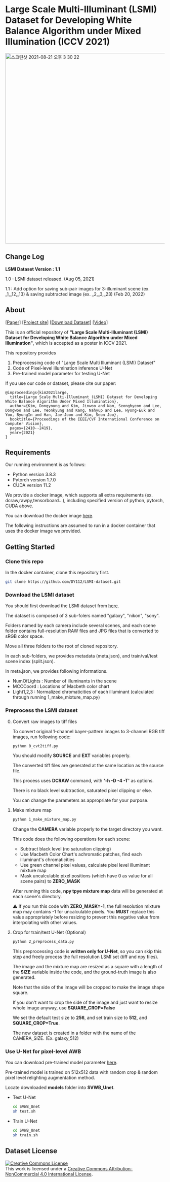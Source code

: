 # Large Scale Multi-Illuminant (LSMI) Dataset for Developing White Balance Algorithm under Mixed Illumination (ICCV 2021)

<img width="600" alt="스크린샷 2021-08-21 오후 3 30 22" src="https://user-images.githubusercontent.com/24367643/130312876-5b2955c2-0176-4e87-ba90-7c466fa3961b.png">

<!-- ABOUT THE PROJECT -->
## Change Log

**LSMI Dataset Version : 1.1**

1.0 : LSMI dataset released. (Aug 05, 2021)

1.1 : Add option for saving sub-pair images for 3-illuminant scene (ex. _1,_12,_13) &amp; saving subtracted image (ex. _2,_3,_23) (Feb 20, 2022)

## About
[[Paper]](https://dykim.me/publication/lsmi/LSMI.pdf)
[[Project site]](https://dykim.me/publication/lsmi/) 
[[Download Dataset]](https://drive.google.com/drive/folders/1m0Jt6vTkRJi_iMDDnhcW79QmE48MGVUP?usp=sharing)
[[Video]](https://youtu.be/i8OAdYryig0)

This is an official repository of **"Large Scale Multi-Illuminant (LSMI) Dataset for Developing White Balance Algorithm under Mixed Illumination"**, which is accepted as a poster in ICCV 2021.

This repository provides  
1. Preprocessing code of "Large Scale Multi Illuminant (LSMI) Dataset"
2. Code of Pixel-level illumination inference U-Net
3. Pre-trained model parameter for testing U-Net

If you use our code or dataset, please cite our paper:
```
@inproceedings{kim2021large,
  title={Large Scale Multi-Illuminant (LSMI) Dataset for Developing White Balance Algorithm Under Mixed Illumination},
  author={Kim, Dongyoung and Kim, Jinwoo and Nam, Seonghyeon and Lee, Dongwoo and Lee, Yeonkyung and Kang, Nahyup and Lee, Hyong-Euk and Yoo, ByungIn and Han, Jae-Joon and Kim, Seon Joo},
  booktitle={Proceedings of the IEEE/CVF International Conference on Computer Vision},
  pages={2410--2419},
  year={2021}
}
```

## Requirements
Our running environment is as follows:

- Python version 3.8.3
- Pytorch version 1.7.0
- CUDA version 11.2

We provide a docker image, which supports all extra requirements (ex. dcraw,rawpy,tensorboard...), including specified version of python, pytorch, CUDA above.

You can download the docker image [here](https://hub.docker.com/r/dongyoung95/torch1.7_lsmi).

The following instructions are assumed to run in a docker container that uses the docker image we provided.

<!-- GETTING STARTED -->
## Getting Started
### Clone this repo
In the docker container, clone this repository first.

```sh
git clone https://github.com/DY112/LSMI-dataset.git
```

### Download the LSMI dataset
You should first download the LSMI dataset from [here](https://drive.google.com/drive/).

The dataset is composed of 3 sub-folers named "galaxy", "nikon", "sony".

Folders named by each camera include several scenes, and each scene folder contains full-resolution RAW files and JPG files that is converted to sRGB color space.

Move all three folders to the root of cloned repository.

In each sub-folders, we provides metadata (meta.json), and train/val/test scene index (split.json).

In meta.json, we provides following informations.

- NumOfLights : Number of illuminants in the scene
- MCCCoord : Locations of Macbeth color chart
- Light1,2,3 : Normalized chromaticities of each illuminant (calculated through running 1_make_mixture_map.py)


### Preprocess the LSMI dataset

0. Convert raw images to tiff files  
   
   To convert original 1-channel bayer-pattern images to 3-channel RGB tiff images, run following code:

   ```sh
   python 0_cvt2tiff.py
   ```
   You should modify **SOURCE** and **EXT** variables properly.

   The converted tiff files are generated at the same location as the source file.

   This process uses **DCRAW** command, with **'-h -D -4 -T'** as options.

   There is no black level subtraction, saturated pixel clipping or else.

   You can change the parameters as appropriate for your purpose.

1. Make mixture map
   ```sh
   python 1_make_mixture_map.py
   ```
   Change the **CAMERA** variable properly to the target directory you want.

   This code does the following operations for each scene:

   - Subtract black level (no saturation clipping)
   - Use Macbeth Color Chart's achromatic patches, find each illuminant's chromaticities
   - Use green channel pixel values, calculate pixel level illuminant mixture map
   - Mask uncalculable pixel positions (which have 0 as value for all scene pairs) to **ZERO_MASK**
   
   After running this code, **npy tpye mixture map** data will be generated at each scene's directory.

   :warning: If you run this code with **ZERO_MASK=-1**, the full resolution mixture map may contains -1 for uncalculable pixels. You **MUST** replace this value appropriately before resizing to prevent this negative value from interpolating with other values.

2. Crop for train/test U-Net (Optional)
   ```sh
   python 2_preprocess_data.py
   ```

   This preprocessing code is **written only for U-Net**, so you can skip this step and freely process the full resolution LSMI set (tiff and npy files).

   The image and the mixture map are resized as a square with a length of the **SIZE** variable inside the code, and the ground-truth image is also generated.
   
   Note that the side of the image will be cropped to make the image shape square.
   
   If you don't want to crop the side of the image and just want to resize whole image anyway, use **SQUARE_CROP=False**

   We set the default test size to **256**, and set train size to **512**, and **SQUARE_CROP=True**.

   The new dataset is created in a folder with the name of the CAMERA_SIZE. (Ex. galaxy_512)

### Use U-Net for pixel-level AWB

You can download pre-trained model parameter [here](https://drive.google.com/drive/folders/1m0Jt6vTkRJi_iMDDnhcW79QmE48MGVUP?usp=sharing).

Pre-trained model is trained on 512x512 data with random crop & random pixel level relighting augmentation method.

Locate downloaded **models** folder into **SVWB_Unet**.

- Test U-Net  
  ```sh
  cd SVWB_Unet
  sh test.sh
  ```

- Train U-Net
  ```sh
  cd SVWB_Unet
  sh train.sh
  ```

## Dataset License

<a rel="license" href="http://creativecommons.org/licenses/by-nc/4.0/"><img alt="Creative Commons License" style="border-width:0" src="https://i.creativecommons.org/l/by-nc/4.0/88x31.png" /></a><br />This work is licensed under a <a rel="license" href="http://creativecommons.org/licenses/by-nc/4.0/">Creative Commons Attribution-NonCommercial 4.0 International License</a>.


<!-- 
## Acknowledgements

* []()
* []()
* []()
 -->

